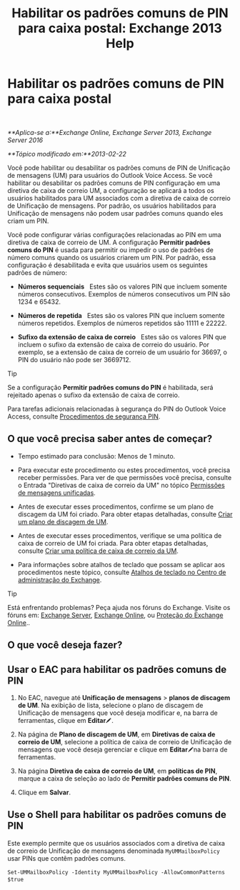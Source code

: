 ﻿---
title: 'Habilitar os padrões comuns de PIN para caixa postal: Exchange 2013 Help'
TOCTitle: Habilitar os padrões comuns de PIN para caixa postal
ms:assetid: 9940a8c2-f576-4089-ab96-8b318ad3da0f
ms:mtpsurl: https://technet.microsoft.com/pt-br/library/JJ673546(v=EXCHG.150)
ms:contentKeyID: 50556252
ms.date: 05/22/2018
mtps_version: v=EXCHG.150
ms.translationtype: MT
---

# Habilitar os padrões comuns de PIN para caixa postal

 

_**Aplica-se a:**Exchange Online, Exchange Server 2013, Exchange Server 2016_

_**Tópico modificado em:**2013-02-22_

Você pode habilitar ou desabilitar os padrões comuns de PIN de Unificação de mensagens (UM) para usuários do Outlook Voice Access. Se você habilitar ou desabilitar os padrões comuns de PIN configuração em uma diretiva de caixa de correio UM, a configuração se aplicará a todos os usuários habilitados para UM associados com a diretiva de caixa de correio de Unificação de mensagens. Por padrão, os usuários habilitados para Unificação de mensagens não podem usar padrões comuns quando eles criam um PIN.

Você pode configurar várias configurações relacionadas ao PIN em uma diretiva de caixa de correio de UM. A configuração **Permitir padrões comuns do PIN** é usada para permitir ou impedir o uso de padrões de número comuns quando os usuários criarem um PIN. Por padrão, essa configuração é desabilitada e evita que usuários usem os seguintes padrões de número:

  - **Números sequenciais**   Estes são os valores PIN que incluem somente números consecutivos. Exemplos de números consecutivos um PIN são 1234 e 65432.

  - **Números de repetida**   Estes são os valores PIN que incluem somente números repetidos. Exemplos de números repetidos são 11111 e 22222.

  - **Sufixo da extensão de caixa de correio**   Estes são os valores PIN que incluem o sufixo da extensão de caixa de correio do usuário. Por exemplo, se a extensão de caixa de correio de um usuário for 36697, o PIN do usuário não pode ser 3669712.


> [!TIP]
> Se a configuração <STRONG>Permitir padrões comuns do PIN</STRONG> é habilitada, será rejeitado apenas o sufixo da extensão de caixa de correio.



Para tarefas adicionais relacionadas à segurança do PIN do Outlook Voice Access, consulte [Procedimentos de segurança PIN](pin-security-procedures-exchange-2013-help.md).

## O que você precisa saber antes de começar?

  - Tempo estimado para conclusão: Menos de 1 minuto.

  - Para executar este procedimento ou estes procedimentos, você precisa receber permissões. Para ver de que permissões você precisa, consulte o Entrada "Diretivas de caixa de correio da UM" no tópico [Permissões de mensagens unificadas](unified-messaging-permissions-exchange-2013-help.md).

  - Antes de executar esses procedimentos, confirme se um plano de discagem da UM foi criado. Para obter etapas detalhadas, consulte [Criar um plano de discagem de UM](create-a-um-dial-plan-exchange-2013-help.md).

  - Antes de executar esses procedimentos, verifique se uma política de caixa de correio de UM foi criada. Para obter etapas detalhadas, consulte [Criar uma política de caixa de correio da UM](create-a-um-mailbox-policy-exchange-2013-help.md).

  - Para informações sobre atalhos de teclado que possam se aplicar aos procedimentos neste tópico, consulte [Atalhos de teclado no Centro de administração do Exchange](keyboard-shortcuts-in-the-exchange-admin-center-exchange-online-protection-help.md).


> [!TIP]
> Está enfrentando problemas? Peça ajuda nos fóruns do Exchange. Visite os fóruns em: <A href="https://go.microsoft.com/fwlink/p/?linkid=60612">Exchange Server</A>, <A href="https://go.microsoft.com/fwlink/p/?linkid=267542">Exchange Online</A>, ou <A href="https://go.microsoft.com/fwlink/p/?linkid=285351">Proteção do Exchange Online</A>..



## O que você deseja fazer?

## Usar o EAC para habilitar os padrões comuns de PIN

1.  No EAC, navegue até **Unificação de mensagens** \> **planos de discagem de UM**. Na exibição de lista, selecione o plano de discagem de Unificação de mensagens que você deseja modificar e, na barra de ferramentas, clique em **Editar**![Ícone de edição](images/JJ218640.6f53ccb2-1f13-4c02-bea0-30690e6ea71d(EXCHG.150).gif "Ícone de edição").

2.  Na página de **Plano de discagem de UM**, em **Diretivas de caixa de correio de UM**, selecione a política de caixa de correio de Unificação de mensagens que você deseja gerenciar e clique em **Editar**![Ícone de edição](images/JJ218640.6f53ccb2-1f13-4c02-bea0-30690e6ea71d(EXCHG.150).gif "Ícone de edição")na barra de ferramentas.

3.  Na página **Diretiva de caixa de correio de UM**, em **políticas de PIN**, marque a caixa de seleção ao lado de **Permitir padrões comuns de PIN**.

4.  Clique em **Salvar**.

## Use o Shell para habilitar os padrões comuns de PIN

Este exemplo permite que os usuários associados com a diretiva de caixa de correio de Unificação de mensagens denominada `MyUMMailboxPolicy` usar PINs que contêm padrões comuns.

    Set-UMMailboxPolicy -Identity MyUMMailboxPolicy -AllowCommonPatterns $true

